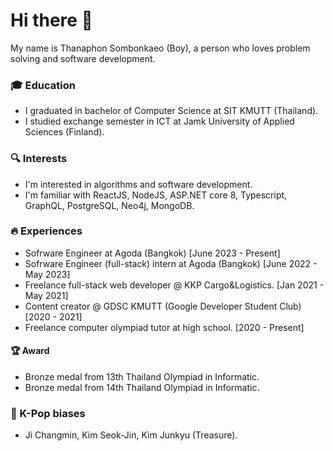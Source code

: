 # Hi there 👋
My name is Thanaphon Sombonkaeo (Boy), a person who loves problem solving and software development.
### 🎓 Education
- I graduated in bachelor of Computer Science at SIT KMUTT (Thailand).
- I studied exchange semester in ICT at Jamk University of Applied Sciences (Finland).
### 🔍 Interests
- I'm interested in algorithms and software development.
- I'm familiar with ReactJS, NodeJS, ASP.NET core 8, Typescript, GraphQL, PostgreSQL, Neo4j, MongoDB.
### 🔥 Experiences
- Sofrware Engineer at Agoda (Bangkok) [June 2023 - Present]
- Sofrware Engineer (full-stack) intern at Agoda (Bangkok) [June 2022 - May 2023]
- Freelance full-stack web developer @ KKP Cargo&Logistics. [Jan 2021 - May 2021]
- Content creator @ GDSC KMUTT (Google Developer Student Club) [2020 - 2021]
- Freelance computer olympiad tutor at high school. [2020 - Present]
#### 🏆 Award
- Bronze medal from 13th Thailand Olympiad in Informatic.
- Bronze medal from 14th Thailand Olympiad in Informatic.
### 👑 K-Pop biases
- Ji Changmin, Kim Seok-Jin, Kim Junkyu (Treasure).
